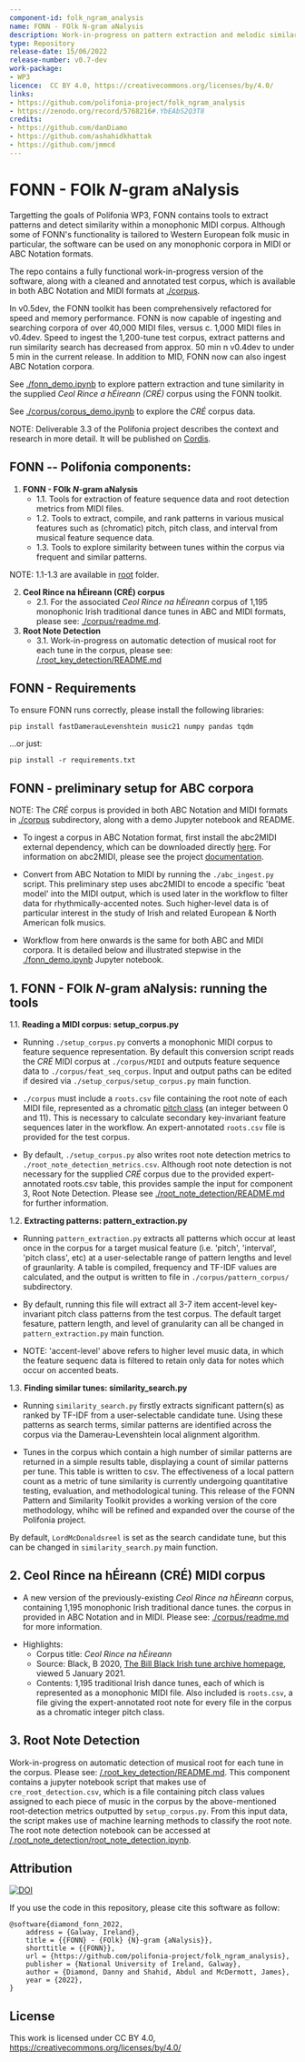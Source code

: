 ```yaml
---
component-id: folk_ngram_analysis
name: FONN - FOlk N-gram aNalysis
description: Work-in-progress on pattern extraction and melodic similarity tools, with an associated test corpus of monophonic Irish folk tunes.
type: Repository
release-date: 15/06/2022
release-number: v0.7-dev
work-package: 
- WP3
licence:  CC BY 4.0, https://creativecommons.org/licenses/by/4.0/
links:
- https://github.com/polifonia-project/folk_ngram_analysis
- https://zenodo.org/record/5768216#.YbEAbS2Q3T8
credits:
- https://github.com/danDiamo
- https://github.com/ashahidkhattak
- https://github.com/jmmcd
---
```




# FONN - FOlk _N_-gram aNalysis 

Targetting the goals of Polifonia WP3, FONN contains tools to extract patterns and detect similarity within a monophonic MIDI corpus. Although some of FONN's functionality is tailored to Western European folk music in particular, the software can be used on any monophonic corpora in MIDI or ABC Notation formats.

The repo contains a fully functional work-in-progress version of the software, along with a cleaned and annotated test corpus, which is available in both ABC Notation and MIDI formats at [./corpus](https://github.com/polifonia-project/folk_ngram_analysis/blob/master/corpus/).

In v0.5dev, the FONN toolkit has been comprehensively refactored for speed and memory performance. 
FONN is now capable of ingesting and searching corpora of over 40,000 MIDI files, versus c. 1,000 MIDI files in v0.4dev.
Speed to ingest the 1,200-tune test corpus, extract patterns and run similarity search has decreased from approx. 50 min n v0.4dev to under 5 min in the current release. 
In addition to MID, FONN now can also ingest ABC Notation corpora.

See [./fonn_demo.ipynb](https://github.com/polifonia-project/folk_ngram_analysis/blob/master/fonn_demo.ipynb) to explore pattern extraction and tune similarity in the supplied *Ceol Rince a hÉireann (CRÉ)* corpus using the FONN toolkit.

See [./corpus/corpus_demo.ipynb](https://github.com/polifonia-project/folk_ngram_analysis/blob/master/corpus/corpus_demo.ipynb) to explore the *CRÉ* corpus data.

NOTE: Deliverable 3.3 of the Polifonia project describes the context and research in more detail. It will be published on [Cordis](https://cordis.europa.eu/project/id/101004746/it).


## FONN -- Polifonia components:

1. **FONN - FOlk _N_-gram aNalysis**
   * 1.1. Tools for extraction of feature sequence data and root detection metrics from MIDI files.
   * 1.2. Tools to extract, compile, and rank patterns in various musical features such as (chromatic) pitch, pitch class, and interval from musical feature sequence data. 
   * 1.3. Tools to explore similarity between tunes within the corpus via frequent and similar patterns. 
   
NOTE: 1.1-1.3 are available in [root](https://github.com/polifonia-project/folk_ngram_analysis/tree/master/) folder. 
   
2. **Ceol Rince na hÉireann (CRÉ) corpus**
   * 2.1. For the associated *Ceol Rince na hÉireann* corpus of 1,195 monophonic Irish traditional dance tunes in ABC and MIDI formats, please see: [./corpus/readme.md](https://github.com/polifonia-project/folk_ngram_analysis/blob/master/corpus/readme.md).
3. **Root Note Detection**
   * 3.1. Work-in-progress on automatic detection of musical root for each tune in the corpus, please see: [/.root_key_detection/README.md](https://github.com/polifonia-project/folk_ngram_analysis/blob/master/root_note_detection/README.md)


## FONN - Requirements

To ensure FONN runs correctly, please install the following libraries:

``` pip install fastDamerauLevenshtein music21 numpy pandas tqdm ```

...or just:

``` pip install -r requirements.txt ```


## FONN - preliminary setup for ABC corpora

NOTE: The *CRÉ* corpus is provided in both ABC Notation and MIDI formats in [./corpus](https://github.com/polifonia-project/folk_ngram_analysis/blob/master/corpus/) subdirectory, along with a demo Jupyter notebook and README.

- To ingest a corpus in ABC Notation format, first install the abc2MIDI external dependency, which can be downloaded directly [here](https://ifdo.ca/~seymour/runabc/abcMIDI-2022.06.14.zip). For information on abc2MIDI, please see the project [documentation](https://abcmidi.sourceforge.io).

- Convert from ABC Notation to MIDI by running the ```./abc_ingest.py``` script. This preliminary step uses abc2MIDI to encode a specific 'beat model' into the MIDI output, which is used later in the workflow to filter data for rhythmically-accented notes. Such higher-level data is of particular interest in the study of Irish and related European & North American folk musics.

- Workflow from here onwards is the same for both ABC and MIDI corpora. It is detailed below and illustrated stepwise in the [./fonn_demo.ipynb](https://github.com/polifonia-project/folk_ngram_analysis/blob/master/fonn_demo.ipynb) Jupyter notebook. 


## 1. FONN - FOlk _N_-gram aNalysis: running the tools

1.1. **Reading a MIDI corpus: setup_corpus.py**

- Running ```./setup_corpus.py``` converts a monophonic MIDI corpus to feature sequence representation.
By default this conversion script reads the *CRÉ* MIDI corpus at ```./corpus/MIDI``` and outputs feature sequence data to ```./corpus/feat_seq_corpus```. Input and output paths can be edited if desired via ```./setup_corpus/setup_corpus.py``` main function.

- ```./corpus``` must include a ```roots.csv``` file containing the root note of each MIDI file, represented as a chromatic [pitch class](https://en.wikipedia.org/wiki/Pitch_class) (an integer between 0 and 11). This is necessary to calculate secondary key-invariant feature sequences later in the workflow. An expert-annotated ```roots.csv``` file is provided for the test corpus.

- By default, ```./setup_corpus.py``` also writes root note detection metrics to ```./root_note_detection_metrics.csv```. Although root note detection is not necessary for the supplied *CRÉ* corpus due to the provided expert-annotated roots.csv table, this provides sample the input for component 3, Root Note Detection. Please see [./root_note_detection/README.md](https://github.com/polifonia-project/folk_ngram_analysis/blob/master/root_note_detection/README.md) for further information. 


1.2. **Extracting patterns: pattern_extraction.py**

- Running ```pattern_extraction.py``` extracts all patterns which occur at least once in the corpus for a target musical feature (i.e. 'pitch', 'interval', 'pitch class', etc) at a user-selectable range of pattern lengths and level of graunlarity. A table is compiled, frequency and TF-IDF values are calculated, and the output is written to file in ```./corpus/pattern_corpus/``` subdirectory.

- By default, running this file will extract all 3-7 item accent-level key-invariant pitch class patterns from the test corpus. 
The default target fesature, pattern length, and level of granularity can all be changed in ```pattern_extraction.py``` main function.

- NOTE: 'accent-level' above refers to higher level music data, in which the feature sequenc data is filtered to retain only data for notes which occur on accented beats.


1.3. **Finding similar tunes: similarity_search.py**

- Running ```similarity_search.py``` firstly extracts significant pattern(s) as ranked by TF-IDF from a user-selectable candidate tune.
Using these patterns as search terms, similar patterns are identified across the corpus via the Damerau-Levenshtein local alignment algorithm. 

- Tunes in the corpus which contain a high number of similar patterns are returned in a simple results table, displaying a count of similar patterns per tune. This table is written to csv. The effectiveness of a local pattern count as a metric of tune similarity is currently undergoing quantitative testing, evaluation, and methodological tuning. This release of the FONN Pattern and Similarity Toolkit provides a working version of the core methodology, whihc will be refined and expanded over the course of the Polifonia project.

By default, ```LordMcDonaldsreel``` is set as the search candidate tune, but this can be changed in ```similarity_search.py``` main function.



## 2. Ceol Rince na hÉireann (CRÉ) MIDI corpus 

- A new version of the previously-existing *Ceol Rince na hÉireann* corpus, containing 1,195 monophonic Irish traditional dance tunes. the corpus in provided in ABC Notation and in MIDI. Please see: [./corpus/readme.md](https://github.com/polifonia-project/folk_ngram_analysis/blob/master/corpus/README.md) for more information.

* Highlights:
  * Corpus title: _Ceol Rince na hÉireann_
  * Source: Black, B 2020, [The Bill Black Irish tune archive homepage](http://www.capeirish.com/webabc), viewed 5 January 2021.
  * Contents: 1,195 traditional Irish dance tunes, each of which is represented as a monophonic MIDI file. Also included is ```roots.csv```, a file giving the expert-annotated root note for every file in the corpus as a chromatic integer pitch class.
  
## 3. Root Note Detection 


Work-in-progress on automatic detection of musical root for each tune in the corpus. Please see: [/.root_key_detection/README.md](https://github.com/polifonia-project/folk_ngram_analysis/blob/master/root_note_detection/README.md).
  This component contains a jupyter notebook script that makes use of  ```cre_root_detection.csv```, which is a file containing pitch class values assigned to each piece of music in the corpus by the above-mentioned root-detection metrics outputted by ```setup_corpus.py```. From this input data, the script makes use of machine learning methods to classify the root note. The root note detection notebook can be accessed at [/.root_note_detection/root_note_detection.ipynb](https://github.com/polifonia-project/folk_ngram_analysis/blob/master/root_note_detection/root_note_detection.ipynb).
  
##  Attribution

[![DOI](https://zenodo.org/badge/427469033.svg)](https://zenodo.org/badge/latestdoi/427469033)

If you use the code in this repository, please cite this software as follow: 
```
@software{diamond_fonn_2022,
	address = {Galway, Ireland},
	title = {{FONN} - {FOlk} {N}-gram {aNalysis}},
	shorttitle = {{FONN}},
	url = {https://github.com/polifonia-project/folk_ngram_analysis},
	publisher = {National University of Ireland, Galway},
	author = {Diamond, Danny and Shahid, Abdul and McDermott, James},
	year = {2022},
}
```

## License
This work is licensed under CC BY 4.0, https://creativecommons.org/licenses/by/4.0/
